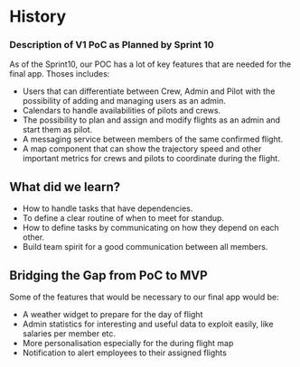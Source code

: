 # History


### Description of V1 PoC as Planned by Sprint 10
As of the Sprint10, our POC has a lot of key features that are needed for the final app. Thoses includes:
- Users that can differentiate between Crew, Admin and Pilot with the possibility of adding and managing users as an admin.
- Calendars to handle availabilities of pilots and crews.
- The possibility to plan and assign and modify flights as an admin and start them as pilot.
- A messaging service between members of the same confirmed flight.
- A map component that can show the trajectory speed and other important metrics for crews and pilots to coordinate during the flight.

## What did we learn?
- How to handle tasks that have dependencies.
- To define a clear routine of when to meet for standup.
- How to define tasks by communicating on how they depend on each other.
- Build team spirit for a good communication between all members.

## Bridging the Gap from PoC to MVP
Some of the features that would be necessary to our final app would be:
- A weather widget to prepare for the day of flight
- Admin statistics for interesting and useful data to exploit easily, like salaries per member etc.
- More personalisation especially for the during flight map
- Notification to alert employees to their assigned flights


